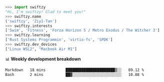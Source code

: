 ```python
>>> import swiftzy
"Hi, I'm swiftzy! Glad to meet you!"
>>> swiftzy.name
('swiftzy', 'Ziy1-Tan')
>>> swiftzy.interests
['Swim', 'Fitness', 'Forza Horizon 5 / Metro Exodus / The Witcher 3']
>>> swiftzy.learning
['Rust Systems Programmin', 'virtio-fs', 'SPDK']
>>> swiftzy.dev_devices
["Linux WSL2", "Macbook Air M1"]
```
📊 **Weekly development breakdown**
<!--START_SECTION:waka-->

```txt
Markdown   18 mins         ██████████████████████▒░░   89.12 %
Bash       2 mins          ██▓░░░░░░░░░░░░░░░░░░░░░░   10.88 %
```

<!--END_SECTION:waka-->
